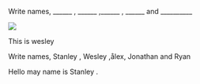 <html>
  <p>Write names, ______ , ______ ,______ , ______ and __________</p>
  <img src="https://i.redd.it/e40yugqugjn21.png">
  <p>This is wesley</p>

  <p>Write names, Stanley , Wesley ,ålex, Jonathan and Ryan</p>
 <p>Hello may name is Stanley .</p>

</html>
